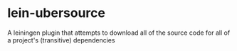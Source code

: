 lein-ubersource
===============

A leiningen plugin that attempts to download all of the source code for all of a project's (transitive) dependencies
